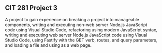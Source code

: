 ## CIT 281 Project 3

A project to gain experience on breaking a project into manageable components, writing and executing non-web server Node.js JavaScript code using Visual Studio Code, refactoring using modern JavaScript syntax, writing and executing web server Node.js JavaScript code using Visual Studio Code, using Fastify with the GET verb, routes, and query parameters, and loading a file and using as a web page.
